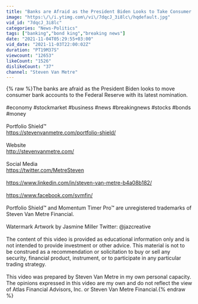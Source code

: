 ```yaml
---
title: "Banks are Afraid as the President Biden Looks to Take Consumer Accounts"
image: "https:\/\/i.ytimg.com\/vi\/7dqcJ_3i8lc\/hqdefault.jpg"
vid_id: "7dqcJ_3i8lc"
categories: "News-Politics"
tags: ["banking","bond king","breaking news"]
date: "2021-11-04T05:29:55+03:00"
vid_date: "2021-11-03T22:00:02Z"
duration: "PT19M37S"
viewcount: "12653"
likeCount: "1526"
dislikeCount: "37"
channel: "Steven Van Metre"
---
```

{% raw %}The banks are afraid as the President Biden looks to move consumer bank accounts to the Federal Reserve with its latest nomination.<br /><br />#economy #stockmarket #business #news #breakingnews #stocks #bonds #money<br /><br />Portfolio Shield™<br /><a rel="nofollow" target="blank" href="https://stevenvanmetre.com/portfolio-shield/">https://stevenvanmetre.com/portfolio-shield/</a><br /><br />Website<br /><a rel="nofollow" target="blank" href="http://stevenvanmetre.com/">http://stevenvanmetre.com/</a><br /><br />Social Media<br /><a rel="nofollow" target="blank" href="https://twitter.com/MetreSteven">https://twitter.com/MetreSteven</a><br /><br /><a rel="nofollow" target="blank" href="https://www.linkedin.com/in/steven-van-metre-b4a08b182/">https://www.linkedin.com/in/steven-van-metre-b4a08b182/</a><br /><br /><a rel="nofollow" target="blank" href="https://www.facebook.com/svmfin/">https://www.facebook.com/svmfin/</a><br /><br />Portfolio Shield™ and Momentum Timer Pro™ are unregistered trademarks of Steven Van Metre Financial.<br /><br />Watermark Artwork by Jasmine Miller Twitter: @jazcreative<br /><br />The content of this video is provided as educational information only and is not intended to provide investment or other advice. This material is not to be construed as a recommendation or solicitation to buy or sell any security, financial product, instrument, or to participate in any particular trading strategy.<br /><br />This video was prepared by Steven Van Metre in my own personal capacity. The opinions expressed in this video are my own and do not reflect the view of Atlas Financial Advisors, Inc. or Steven Van Metre Financial.{% endraw %}
